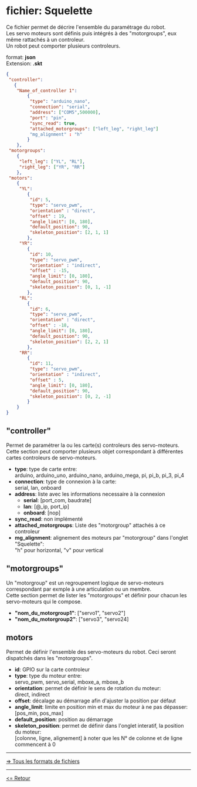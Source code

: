 # fichier: Squelette  

Ce fichier permet de décrire l'ensemble du paramétrage du robot.  
Les servo moteurs sont définis puis intégrés à des "motorgroups", eux même rattachés à un controleur.  
Un robot peut comporter plusieurs controleurs.

format: **json**  
Extension: **.skt**  

```json
{
 "controller":
   {
    "Name_of_controller 1":
        {
         "type": "arduino_nano",
         "connection": "serial",
         "address": ["COM5",500000],
         "port": "pin",
         "sync_read": true,
         "attached_motorgroups": ["left_leg", "right_leg"]
         "mg_alignment" : "h"
        }
    },
 "motorgroups":
    {
     "left_leg": ["YL", "RL"],
     "right_leg": ["YR", "RR"]
    },
 "motors":
    {
     "YL":
        {
         "id": 5,
         "type": "servo_pwm",
         "orientation" : "direct",
         "offset" : 19,
         "angle_limit": [0, 180],
         "default_position": 90,
         "skeleton_position": [2, 1, 1]
        },
     "YR":
        {
         "id": 10,
         "type": "servo_pwm",
         "orientation" : "indirect",
         "offset" : -15,
         "angle_limit": [0, 180],
         "default_position": 90,
         "skeleton_position": [0, 1, -1]
        },
     "RL":
        {
         "id": 6,
         "type": "servo_pwm",
         "orientation" : "direct",
         "offset" : -18,
         "angle_limit": [0, 180],
         "default_position": 90,
         "skeleton_position": [2, 2, 1]
        },
     "RR":
        {
         "id": 11,
         "type": "servo_pwm",
         "orientation" : "indirect",
         "offset" : 5,
         "angle_limit": [0, 180],
         "default_position": 90,
         "skeleton_position": [0, 2, -1]
        }
    }
}
```

## "controller"

Permet de paramétrer la ou les carte(s) controleurs des servo-moteurs.  
Cette section peut comporter plusieurs objet correspondant à différentes cartes controleurs de servo-moteurs.  

* **type**: type de carte entre:  
arduino, arduino_uno, arduino_nano, arduino_mega, pi, pi_b, pi_3, pi_4
* **connection**: type de connexion à la carte:  
serial, lan, onboard
* **address**: liste avec les informations necessaire à la connexion
  * **serial**: [port_com, baudrate]
  * **lan**: [@_ip, port_ip]
  * **onboard**: [nop]
* **sync_read**: non implémenté
* **attached_motorgroups**: Liste des "motorgroup" attachés à ce controleur
* **mg_alignment**: alignement des moteurs par "motorgroup" dans l'onglet "Squelette":  
"h" pour horizontal, "v" pour vertical

## "motorgroups"

Un "motorgroup" est un regroupement logique de servo-moteurs correspondant par exmple à une articulation ou un membre.  
Cette section permet de lister les "motorgroups" et définir pour chacun les servo-moteurs qui le compose.  

* **"nom_du_motorgroup1"**: ["servo1", "servo2"]
* **"nom_du_motorgroup2"**: ["servo3", "servo24]

## motors

Permet de définir l'ensemble des servo-moteurs du robot. Ceci seront dispatchés dans les "motorgroups".

* **id**: GPIO sur la carte controleur
* **type**: type du moteur entre:  
servo_pwm, servo_serial, mboxe_a, mboxe_b  
* **orientation**: permet de définir le sens de rotation du moteur:  
direct, indirect
* **offset**: décalage au démarrage afin d'ajuster la position par défaut
* **angle_limit**: limite en position min et max du moteur à ne pas dépasser: [pos_min, pos_max]
* **default_position**: position au démarrage
* **skeleton_position**: permet de définir dans l'onglet interatif, la position du moteur:  
[colonne, ligne, alignement] à noter que les N° de colonne et de ligne commencent à 0  

---

[=> Tous les formats de fichiers](../file_format_fr.md)  

---

[<= Retour](../../README_fr.md#choreograph-vous-permet)  
